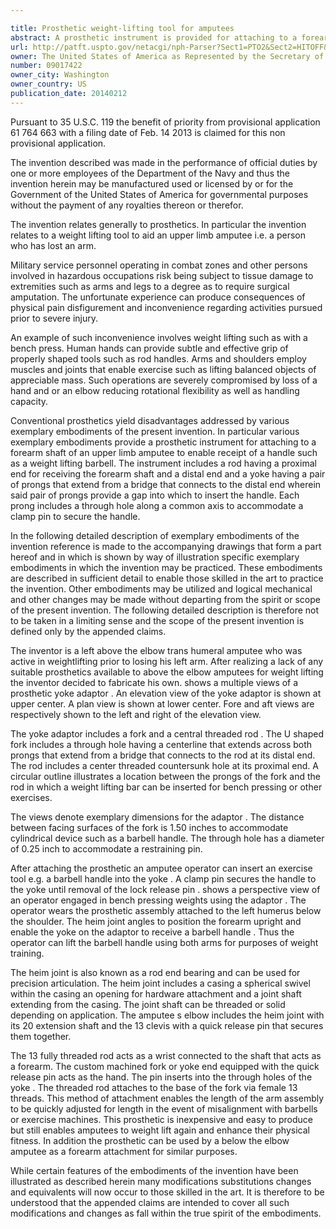 ```yaml
---

title: Prosthetic weight-lifting tool for amputees
abstract: A prosthetic instrument is provided for attaching to a forearm shaft of an upper limb amputee to enable receipt of a handle, such as a weight-lifting barbell. The instrument includes a rod having a proximal end for receiving the forearm shaft and a distal end; and a yoke having a pair of prongs that extend from a bridge that connects to the distal end, wherein said pair of prongs provide a gap into which to insert the handle. Each prong includes a through-hole along a common axis to accommodate a clamp pin to secure the handle.
url: http://patft.uspto.gov/netacgi/nph-Parser?Sect1=PTO2&Sect2=HITOFF&p=1&u=%2Fnetahtml%2FPTO%2Fsearch-adv.htm&r=1&f=G&l=50&d=PALL&S1=09017422&OS=09017422&RS=09017422
owner: The United States of America as Represented by the Secretary of the Navy
number: 09017422
owner_city: Washington
owner_country: US
publication_date: 20140212
---
```

Pursuant to 35 U.S.C. 119 the benefit of priority from provisional application 61 764 663 with a filing date of Feb. 14 2013 is claimed for this non provisional application.

The invention described was made in the performance of official duties by one or more employees of the Department of the Navy and thus the invention herein may be manufactured used or licensed by or for the Government of the United States of America for governmental purposes without the payment of any royalties thereon or therefor.

The invention relates generally to prosthetics. In particular the invention relates to a weight lifting tool to aid an upper limb amputee i.e. a person who has lost an arm.

Military service personnel operating in combat zones and other persons involved in hazardous occupations risk being subject to tissue damage to extremities such as arms and legs to a degree as to require surgical amputation. The unfortunate experience can produce consequences of physical pain disfigurement and inconvenience regarding activities pursued prior to severe injury.

An example of such inconvenience involves weight lifting such as with a bench press. Human hands can provide subtle and effective grip of properly shaped tools such as rod handles. Arms and shoulders employ muscles and joints that enable exercise such as lifting balanced objects of appreciable mass. Such operations are severely compromised by loss of a hand and or an elbow reducing rotational flexibility as well as handling capacity.

Conventional prosthetics yield disadvantages addressed by various exemplary embodiments of the present invention. In particular various exemplary embodiments provide a prosthetic instrument for attaching to a forearm shaft of an upper limb amputee to enable receipt of a handle such as a weight lifting barbell. The instrument includes a rod having a proximal end for receiving the forearm shaft and a distal end and a yoke having a pair of prongs that extend from a bridge that connects to the distal end wherein said pair of prongs provide a gap into which to insert the handle. Each prong includes a through hole along a common axis to accommodate a clamp pin to secure the handle.

In the following detailed description of exemplary embodiments of the invention reference is made to the accompanying drawings that form a part hereof and in which is shown by way of illustration specific exemplary embodiments in which the invention may be practiced. These embodiments are described in sufficient detail to enable those skilled in the art to practice the invention. Other embodiments may be utilized and logical mechanical and other changes may be made without departing from the spirit or scope of the present invention. The following detailed description is therefore not to be taken in a limiting sense and the scope of the present invention is defined only by the appended claims.

The inventor is a left above the elbow trans humeral amputee who was active in weightlifting prior to losing his left arm. After realizing a lack of any suitable prosthetics available to above the elbow amputees for weight lifting the inventor decided to fabricate his own. shows a multiple views of a prosthetic yoke adaptor . An elevation view of the yoke adaptor is shown at upper center. A plan view is shown at lower center. Fore and aft views are respectively shown to the left and right of the elevation view.

The yoke adaptor includes a fork and a central threaded rod . The U shaped fork includes a through hole having a centerline that extends across both prongs that extend from a bridge that connects to the rod at its distal end. The rod includes a center threaded countersunk hole at its proximal end. A circular outline illustrates a location between the prongs of the fork and the rod in which a weight lifting bar can be inserted for bench pressing or other exercises.

The views denote exemplary dimensions for the adaptor . The distance between facing surfaces of the fork is 1.50 inches to accommodate cylindrical device such as a barbell handle. The through hole has a diameter of 0.25 inch to accommodate a restraining pin.

After attaching the prosthetic an amputee operator can insert an exercise tool e.g. a barbell handle into the yoke . A clamp pin secures the handle to the yoke until removal of the lock release pin . shows a perspective view of an operator engaged in bench pressing weights using the adaptor . The operator wears the prosthetic assembly attached to the left humerus below the shoulder. The heim joint angles to position the forearm upright and enable the yoke on the adaptor to receive a barbell handle . Thus the operator can lift the barbell handle using both arms for purposes of weight training.

The heim joint is also known as a rod end bearing and can be used for precision articulation. The heim joint includes a casing a spherical swivel within the casing an opening for hardware attachment and a joint shaft extending from the casing. The joint shaft can be threaded or solid depending on application. The amputee s elbow includes the heim joint with its 20 extension shaft and the 13 clevis with a quick release pin that secures them together.

The 13 fully threaded rod acts as a wrist connected to the shaft that acts as a forearm. The custom machined fork or yoke end equipped with the quick release pin acts as the hand. The pin inserts into the through holes of the yoke . The threaded rod attaches to the base of the fork via female 13 threads. This method of attachment enables the length of the arm assembly to be quickly adjusted for length in the event of misalignment with barbells or exercise machines. This prosthetic is inexpensive and easy to produce but still enables amputees to weight lift again and enhance their physical fitness. In addition the prosthetic can be used by a below the elbow amputee as a forearm attachment for similar purposes.

While certain features of the embodiments of the invention have been illustrated as described herein many modifications substitutions changes and equivalents will now occur to those skilled in the art. It is therefore to be understood that the appended claims are intended to cover all such modifications and changes as fall within the true spirit of the embodiments.

